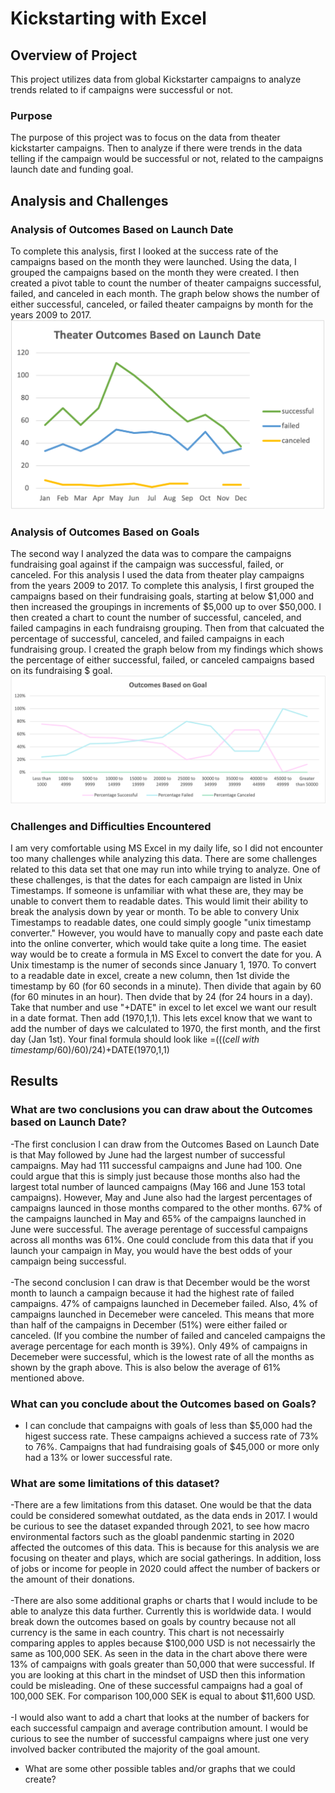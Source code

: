 # Kickstarting with Excel

## Overview of Project
This project utilizes data from global Kickstarter campaigns to analyze trends related to if campaigns were successful or not.

### Purpose

The purpose of this project was to focus on the data from theater kickstarter campaigns.  Then to analyze if there were trends in the data telling if the campaign would be successful or not, related to the campaigns launch date and funding goal.

## Analysis and Challenges

### Analysis of Outcomes Based on Launch Date
To complete this analysis, first I looked at the success rate of the campaigns based on the month they were launched.  Using the data, I grouped the campaigns based on the month they were created.  I then created a pivot table to count the number of theater campaigns successful, failed, and canceled in each month.  The graph below shows the number of either successful, canceled, or failed theater campaigns by month for the years 2009 to 2017.
![](resources/Theater_Outcomes_vs_Launch.png)


### Analysis of Outcomes Based on Goals
The second way I analyzed the data was to compare the campaigns fundraising goal against if the campaign was successful, failed, or canceled. For this analysis I used the data from theater play campaigns from the years 2009 to 2017.  To complete this analysis, I first grouped the campaigns based on their fundraising goals, starting at below $1,000 and then increased the groupings in increments of $5,000 up to over $50,000.  I then created a chart to count the number of successful, canceled, and failed campagins in each fundraisng grouping.  Then from that calcuated the percentage of successful, canceled, and failed campaigns in each fundraising group.  I created the graph below from my findings which shows the percentage of either successful, failed, or canceled campaigns based on its fundraising $ goal.
![](resources/Outcomes_vs_Goals.png)


### Challenges and Difficulties Encountered
I am very comfortable using MS Excel in my daily life, so I did not encounter too many challenges while analyzing this data.  There are some challenges related to this data set that one may run into while trying to analyze.  One of these challenges, is that the dates for each campaign are listed in Unix Timestamps.  If someone is unfamiliar with what these are, they may be unable to convert them to readable dates. This would limit their ability to break the analysis down by year or month.  To be able to convery Unix Timestamps to readable dates, one could simply google "unix timestamp converter."  However, you would have to manually copy and paste each date into the online converter, which would take quite a long time.  The easiet way would be to create a formula in MS Excel to convert the date for you.  A Unix timestamp is the numer of seconds since January 1, 1970.  To convert to a readable date in excel, create a new column, then 1st divide the timestamp by 60 (for 60 seconds in a minute).  Then divide that again by 60 (for 60 minutes in an hour).  Then dvide that by 24 (for 24 hours in a day).  Take that number and use "+DATE" in excel to let excel we want our result in a date format.  Then add (1970,1,1).  This lets excel know that we want to add the number of days we calculated to 1970, the first month, and the first day (Jan 1st).  Your final formula should look like =(((*cell with timestamp*/60)/60)/24)+DATE(1970,1,1)

## Results
### What are two conclusions you can draw about the Outcomes based on Launch Date?
-The first conclusion I can draw from the Outcomes Based on Launch Date is that May followed by June had the largest number of successful campaigns.  May had 111 successful campaigns and June had 100.  One could argue that this is simply just because those months also had the largest total number of launced campaigns (May 166 and June 153 total campaigns).  However, May and June also had the largest percentages of campaigns launced in those months compared to the other months.  67% of the campaigns launched in May and 65% of the campaigns launched in June were successful.  The average perentage of successful campaigns across all months was 61%.  One could conclude from this data that if you launch your campaign in May, you would have the best odds of your campaign being successful.
<br>
<br>
 -The second conclusion I can draw is that December would be the worst month to launch a campaign because it had the highest rate of failed campaigns.  47% of campaigns launched in Decemeber failed.  Also, 4% of campaigns launched in Decemeber were canceled.  This means that more than half of the campaigns in December (51%) were either failed or canceled. (If you combine the number of failed and canceled campaigns the average percentage for each month is 39%).  Only 49% of campaigns in Decemeber were successful, which is the lowest rate of all the months as shown by the graph above.  This is also below the average of 61% mentioned above. 
 

### What can you conclude about the Outcomes based on Goals?
- I can conclude that campaigns with goals of less than $5,000 had the higest success rate.  These campaigns achieved a success rate of 73% to 76%.  Campaigns that had fundraising goals of $45,000 or more only had a 13% or lower successful rate.

### What are some limitations of this dataset?
-There are a few limitations from this dataset.  One would be that the data could be considered somewhat outdated, as the data ends in 2017.  I would be curious to see the dataset expanded through 2021, to see how macro environmental factors such as the gloabl pandenmic starting in 2020 affected the outcomes of this data. This is because for this analysis we are focusing on theater and plays, which are social gatherings.  In addition, loss of jobs or income for people in 2020 could affect the number of backers or the amount of their donations.
<br>
<br>
-There are also some additional graphs or charts that I would include to be able to analyze this data further.  Currently this is worldwide data.  I would break down the outcomes based on goals by country because not all currency is the same in each country.  This chart is not necessairly comparing apples to apples because $100,000 USD is not necessairly the same as 100,000 SEK.  As seen in the data in the chart above there were 13% of campaigns with goals greater than 50,000 that were successful.  If you are looking at this chart in the mindset of USD then this information could be misleading. One of these successful campaigns had a goal of 100,000 SEK. For comparison 100,000 SEK is equal to about $11,600 USD.
<br>
<br>
-I would also want to add a chart that looks at the number of backers for each successful campaign and average contribution amount.  I would be curious to see the number of successful campaigns where just one very involved backer contributed the majority of the goal amount. 

- What are some other possible tables and/or graphs that we could create?
